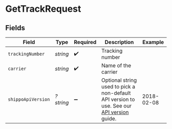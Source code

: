 # GetTrackRequest


## Fields

| Field                                                                                                                                                              | Type                                                                                                                                                               | Required                                                                                                                                                           | Description                                                                                                                                                        | Example                                                                                                                                                            |
| ------------------------------------------------------------------------------------------------------------------------------------------------------------------ | ------------------------------------------------------------------------------------------------------------------------------------------------------------------ | ------------------------------------------------------------------------------------------------------------------------------------------------------------------ | ------------------------------------------------------------------------------------------------------------------------------------------------------------------ | ------------------------------------------------------------------------------------------------------------------------------------------------------------------ |
| `trackingNumber`                                                                                                                                                   | *string*                                                                                                                                                           | :heavy_check_mark:                                                                                                                                                 | Tracking number                                                                                                                                                    |                                                                                                                                                                    |
| `carrier`                                                                                                                                                          | *string*                                                                                                                                                           | :heavy_check_mark:                                                                                                                                                 | Name of the carrier                                                                                                                                                |                                                                                                                                                                    |
| `shippoApiVersion`                                                                                                                                                 | *?string*                                                                                                                                                          | :heavy_minus_sign:                                                                                                                                                 | Optional string used to pick a non-default API version to use. See our <a href="https://docs.goshippo.com/docs/api_concepts/apiversioning/">API version</a> guide. | 2018-02-08                                                                                                                                                         |